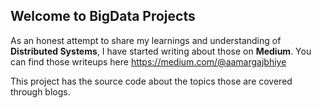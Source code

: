 ## Welcome to BigData Projects
As an honest attempt to share my learnings and understanding of **Distributed Systems**, I have started writing about those on **Medium**. 
You can find those writeups here https://medium.com/@aamargajbhiye

This project has the source code about the topics those are covered through blogs.
